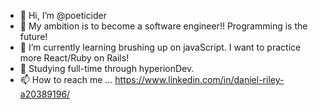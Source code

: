 - 👋 Hi, I’m @poeticider
- 👀 My ambition is to become a software engineer!! Programming is the future!
- 🌱 I’m currently learning brushing up on javaScript. I want to practice more React/Ruby on Rails!
- 💞️ Studying full-time through hyperionDev. 
- 📫 How to reach me ... https://www.linkedin.com/in/daniel-riley-a20389196/

<!---
poeticider/poeticider is a ✨ special ✨ repository because its `README.md` (this file) appears on your GitHub profile.
You can click the Preview link to take a look at your changes.
--->
